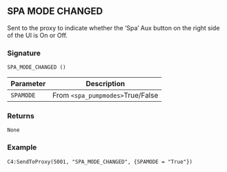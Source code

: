 ## SPA MODE CHANGED

Sent to the proxy to indicate whether the ‘Spa’ Aux button on the right side of the UI is On or Off.


### Signature

`SPA_MODE_CHANGED ()`


| Parameter | Description |
| --- | --- |
| `SPAMODE` | From `<spa_pumpmodes>`True/False |


### Returns

`None`


### Example

`C4:SendToProxy(5001, "SPA_MODE_CHANGED", {SPAMODE = "True"}) `

